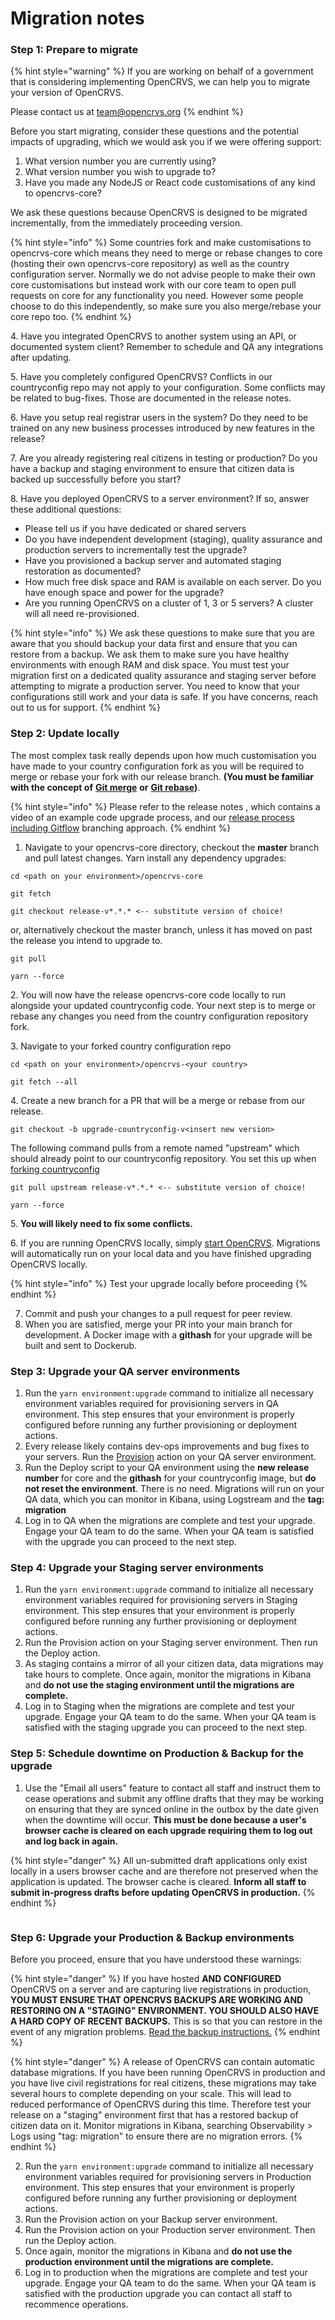 # Migration notes

### Step 1: Prepare to migrate

{% hint style="warning" %}
If you are working on behalf of a government that is considering implementing OpenCRVS, we can help you to migrate your version of OpenCRVS.

Please contact us at [team@opencrvs.org](mailto:team@opencrvs.org?subject:WebsiteEnquiry)
{% endhint %}

Before you start migrating, consider these questions and the potential impacts of upgrading, which we would ask you if we were offering support:

1. What version number you are currently using?
2. What version number you wish to upgrade to?
3. Have you made any NodeJS or React code customisations of any kind to opencrvs-core?

We ask these questions because OpenCRVS is designed to be migrated incrementally, from the immediately proceeding version. &#x20;

{% hint style="info" %}
Some countries fork and make customisations to opencrvs-core which means they need to merge or rebase changes to core (hosting their own opencrvs-core repository) as well as the country configuration server. Normally we do not advise people to make their own core customisations but instead work with our core team to open pull requests on core for any functionality you need. However some people choose to do this independently, so make sure you also merge/rebase your core repo too.
{% endhint %}

4\. Have you integrated OpenCRVS to another system using an API, or documented system client?  Remember to schedule and QA any integrations after updating.

5\. Have you completely configured OpenCRVS?  Conflicts in our countryconfig repo may not apply to your configuration.  Some conflicts may be related to bug-fixes.  Those are documented in the release notes.

6\. Have you setup real registrar users in the system?  Do they need to be trained on any new business processes introduced by new features in the release?

7\. Are you already registering real citizens in testing or production?  Do you have a backup and staging environment to ensure that citizen data is backed up successfully before you start?

8\. Have you deployed OpenCRVS to a server environment? If so, answer these additional questions:

* Please tell us if you have dedicated or shared servers
* Do you have independent development (staging), quality assurance and production servers to incrementally test the upgrade?&#x20;
* Have you provisioned a backup server and automated staging restoration as documented?
* How much free disk space and RAM is available on each server. Do you have enough space and power for the upgrade?
* Are you running OpenCRVS on a cluster of 1, 3 or 5 servers?  A cluster will all need re-provisioned.

{% hint style="info" %}
We ask these questions to make sure that you are aware that you should backup your data first and ensure that you can restore from a backup. We ask them to make sure you have healthy environments with enough RAM and disk space. You must test your migration first on a dedicated quality assurance and staging server before attempting to migrate a production server. You need to know that your configurations still work and your data is safe. If you have concerns, reach out to us for support.
{% endhint %}

### Step 2: Update locally

The most complex task really depends upon how much customisation you have made to your country configuration fork as you will be required to merge or rebase your fork with our release branch. **(You must be familiar with the concept of** [**Git merge**](https://git-scm.com/docs/git-merge) **or** [**Git rebase**](https://www.atlassian.com/git/tutorials/rewriting-history/git-rebase)**)**.&#x20;

{% hint style="info" %}
Please refer to the release notes , which contains a video of an example code upgrade process, and our [release process including Gitflow](./) branching approach.&#x20;
{% endhint %}

1. Navigate to your opencrvs-core directory, checkout the **master** branch and pull latest changes. Yarn install any dependency upgrades:

```
cd <path on your environment>/opencrvs-core
```

```
git fetch
```

```
git checkout release-v*.*.* <-- substitute version of choice!
```

or, alternatively checkout the master branch, unless it has moved on past the release you intend to upgrade to.

```
git pull
```

```
yarn --force
```

2\. You will now have the release opencrvs-core code locally to run alongside your updated countryconfig code. Your next step is to merge or rebase any changes you need from the country configuration repository fork.

3\. Navigate to your forked country configuration repo

```
cd <path on your environment>/opencrvs-<your country>
```

```
git fetch --all
```

4\. Create a new branch for a PR that will be a merge or rebase from our release.

```
git checkout -b upgrade-countryconfig-v<insert new version>
```

The following command pulls from a remote named "upstream" which should already point to our countryconfig repository.  You set this up when [forking countryconfig](../../setup/3.-installation/3.2-set-up-your-own-country-configuration/3.2.1-fork-your-own-country-configuration-repository.md)

```
git pull upstream release-v*.*.* <-- substitute version of choice!
```

```
yarn --force
```

5\. **You will likely need to fix some conflicts.**&#x20;

6\. If you are running OpenCRVS locally, simply [start OpenCRVS](../../setup/3.-installation/3.1-set-up-a-development-environment/3.1.3-starting-and-stopping-opencrvs.md). Migrations will automatically run on your local data and you have finished upgrading OpenCRVS locally.&#x20;

{% hint style="info" %}
Test your upgrade locally before proceeding
{% endhint %}

7. Commit and push your changes to a pull request for peer review.
8. When you are satisfied, merge your PR into your main branch for development.  A Docker image with a **githash** for your upgrade will be built and sent to Dockerub.



### Step 3: Upgrade your QA server **environments**

1. Run the `yarn environment:upgrade` command to initialize all necessary environment variables required for provisioning servers in QA environment. This step ensures that your environment is properly configured before running any further provisioning or deployment actions.
2. Every release likely contains dev-ops improvements and bug fixes to your servers. Run the [Provision](../../setup/3.-installation/3.3-set-up-a-server-hosted-environment/4.3.5-provisioning-servers/) action on your QA server environment.
3. Run the Deploy script to your QA environment using the **new release number** for core and the **githash** for your countryconfig image, but **do not reset the environment**.  There is no need.  Migrations will run on your QA data, which you can monitor in Kibana, using Logstream and the **tag: migration**
4. Log in to QA when the migrations are complete and test your upgrade.  Engage your QA team to do the same.  When your QA team is satisfied with the upgrade you can proceed to the next step.

### Step 4: Upgrade your Staging server **environments**

1. Run the `yarn environment:upgrade` command to initialize all necessary environment variables required for provisioning servers in Staging environment. This step ensures that your environment is properly configured before running any further provisioning or deployment actions.
2. Run the Provision action on your Staging server environment.  Then run the Deploy action.
3. As staging contains a mirror of all your citizen data, data migrations may take hours to complete. Once again, monitor the migrations in Kibana and **do not use the staging environment until the migrations are complete.**
4. Log in to Staging when the migrations are complete and test your upgrade.  Engage your QA team to do the same.  When your QA team is satisfied with the staging upgrade you can proceed to the next step.

### Step 5: Schedule downtime on Production & Backup for the upgrade

1. Use the "Email all users" feature to contact all staff and instruct them to cease operations and submit any offline drafts that they may be working on ensuring that they are synced online in the outbox by the date given when the downtime will occur.  **This must be done because a user's browser cache is cleared on each upgrade requiring them to log out and log back in again.**

{% hint style="danger" %}
All un-submitted draft applications only exist locally in a users browser cache and are therefore not preserved when the application is updated.  The browser cache is cleared.  **Inform all staff to submit in-progress drafts before updating OpenCRVS in production.**
{% endhint %}

<figure><img src="../../.gitbook/assets/Screenshot 2024-12-11 at 08.44.32.png" alt=""><figcaption></figcaption></figure>



### Step 6: Upgrade your Production & Backup environments

Before you proceed, ensure that you have understood these warnings:

{% hint style="danger" %}
If you have hosted **AND CONFIGURED** OpenCRVS on a server and are capturing live registrations in production, **YOU MUST ENSURE THAT OPENCRVS BACKUPS ARE WORKING AND RESTORING ON A "STAGING" ENVIRONMENT.  YOU SHOULD ALSO HAVE A HARD COPY OF RECENT BACKUPS.** This is so that you can restore in the event of any migration problems.  [Read the backup instructions.](../../setup/3.-installation/3.3-set-up-a-server-hosted-environment/4.3.7-backup-and-restore/)
{% endhint %}

{% hint style="danger" %}
A release of OpenCRVS can contain automatic database migrations. If you have been running OpenCRVS in production and you have live civil registrations for real citizens, these migrations may take several hours to complete depending on your scale. This will lead to reduced performance of OpenCRVS during this time. Therefore test your release on a "staging" environment first that has a restored backup of citizen data on it.  Monitor migrations in Kibana, searching Observability > Logs using "tag: migration" to ensure there are no migration errors.
{% endhint %}

2. Run the `yarn environment:upgrade` command to initialize all necessary environment variables required for provisioning servers in Production environment. This step ensures that your environment is properly configured before running any further provisioning or deployment actions.
3. Run the Provision action on your Backup server environment.&#x20;
4. Run the Provision action on your Production server environment.  Then run the Deploy action.
5. Once again, monitor the migrations in Kibana and **do not use the production environment until the migrations are complete.**
6. Log in to production when the migrations are complete and test your upgrade.  Engage your QA team to do the same.  When your QA team is satisfied with the production upgrade you can contact all staff to recommence operations.
